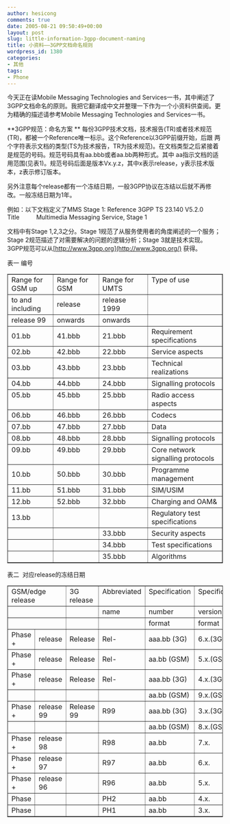 ```yaml
---
author: hesicong
comments: true
date: 2005-08-21 09:50:49+00:00
layout: post
slug: little-information-3gpp-document-naming
title: 小资料——3GPP文档命名规则
wordpress_id: 1380
categories:
- 其他
tags:
- Phone
---
```



今天正在读Mobile Messaging Technologies and Services一书，其中阐述了3GPP文档命名的原则。我把它翻译成中文并整理一下作为一个小资料供查阅。更为精确的描述请参考Mobile Messaging Technologies and Services一书。

**3GPP规范：命名方案
** 每份3GPP技术文档，技术报告(TR)或者技术规范(TR)，都被一个Reference唯一标示。这个Reference以3GPP前缀开始，后跟 两个字符表示文档的类型(TS为技术报告，TR为技术规范)。在文档类型之后紧接着是规范的号码。规范号码具有aa.bbb或者aa.bb两种形式。其中 aa指示文档的适用范围(见表1)。规范号码后面是版本Vx.y.z，其中x表示release，y表示技术版本，z表示修订版本。

另外注意每个release都有一个冻结日期，一般3GPP协议在冻结以后就不再修改。一般冻结日期为1年。

例如：以下文档定义了MMS Stage 1:
Reference 3GPP TS 23.140 V5.2.0
Title          Multimedia Messaging Service, Stage 1

文档中有Stage 1,2,3之分。Stage 1规范了从服务使用者的角度阐述的一个服务；Stage 2规范描述了对需要解决的问题的逻辑分析；Stage 3就是技术实现。
3GPP规范可以从[http://www.3gpp.org](http://www.3gpp.org/) 获得。


表一 编号
<table cellpadding="0" cellspacing="0" border="1" width="490" >
<tbody >
<tr >

<td width="98" valign="top" >Range for GSM up
</td>

<td width="100" valign="top" >Range for GSM
</td>

<td width="112" valign="top" >Range for UMTS
</td>

<td width="179" valign="top" >Type of use
</td>
</tr>
<tr >

<td width="98" >to and including
</td>

<td width="100" >release
</td>

<td width="112" >release 1999
</td>

<td width="179" valign="top" >
</td>
</tr>
<tr >

<td width="98" valign="top" >release 99
</td>

<td width="100" valign="top" >onwards
</td>

<td width="112" valign="top" >onwards
</td>

<td width="179" valign="top" >
</td>
</tr>
<tr >

<td width="98" >01.bb
</td>

<td width="100" >41.bbb
</td>

<td width="112" >21.bbb
</td>

<td width="179" >Requirement specifications
</td>
</tr>
<tr >

<td width="98" valign="top" >02.bb
</td>

<td width="100" valign="top" >42.bbb
</td>

<td width="112" valign="top" >22.bbb
</td>

<td width="179" valign="top" >Service aspects
</td>
</tr>
<tr >

<td width="98" >03.bb
</td>

<td width="100" >43.bbb
</td>

<td width="112" >23.bbb
</td>

<td width="179" >Technical realizations
</td>
</tr>
<tr >

<td width="98" >04.bb
</td>

<td width="100" >44.bbb
</td>

<td width="112" >24.bbb
</td>

<td width="179" >Signalling protocols
</td>
</tr>
<tr >

<td width="98" valign="top" >05.bb
</td>

<td width="100" valign="top" >45.bbb
</td>

<td width="112" valign="top" >25.bbb
</td>

<td width="179" valign="top" >Radio access aspects
</td>
</tr>
<tr >

<td width="98" >06.bb
</td>

<td width="100" >46.bbb
</td>

<td width="112" >26.bbb
</td>

<td width="179" >Codecs
</td>
</tr>
<tr >

<td width="98" >07.bb
</td>

<td width="100" >47.bbb
</td>

<td width="112" >27.bbb
</td>

<td width="179" >Data
</td>
</tr>
<tr >

<td width="98" >08.bb
</td>

<td width="100" >48.bbb
</td>

<td width="112" >28.bbb
</td>

<td width="179" >Signalling protocols
</td>
</tr>
<tr >

<td width="98" valign="top" >09.bb
</td>

<td width="100" valign="top" >49.bbb
</td>

<td width="112" valign="top" >29.bbb
</td>

<td width="179" valign="top" >Core network signalling protocols
</td>
</tr>
<tr >

<td width="98" >10.bb
</td>

<td width="100" >50.bbb
</td>

<td width="112" >30.bbb
</td>

<td width="179" >Programme management
</td>
</tr>
<tr >

<td width="98" valign="top" >11.bb
</td>

<td width="100" valign="top" >51.bbb
</td>

<td width="112" valign="top" >31.bbb
</td>

<td width="179" valign="top" >SIM/USIM
</td>
</tr>
<tr >

<td width="98" valign="top" >12.bb
</td>

<td width="100" valign="top" >52.bbb
</td>

<td width="112" valign="top" >32.bbb
</td>

<td width="179" valign="top" >Charging and OAM&
</td>
</tr>
<tr >

<td width="98" >13.bb
</td>

<td width="100" valign="top" >
</td>

<td width="112" valign="top" >
</td>

<td width="179" >Regulatory test specifications
</td>
</tr>
<tr >

<td width="98" valign="top" >
</td>

<td width="100" valign="top" >
</td>

<td width="112" valign="top" >33.bbb
</td>

<td width="179" valign="top" >Security aspects
</td>
</tr>
<tr >

<td width="98" valign="top" >
</td>

<td width="100" valign="top" >
</td>

<td width="112" valign="top" >34.bbb
</td>

<td width="179" valign="top" >Test specifications
</td>
</tr>
<tr >

<td width="98" valign="top" >
</td>

<td width="100" valign="top" >
</td>

<td width="112" >35.bbb
</td>

<td width="179" >Algorithms
</td>
</tr>
</tbody></table>

表二  对应release的冻结日期
<table cellpadding="0" cellspacing="0" border="1" width="487" >
<tbody >
<tr >

<td colspan="2" valign="top" width="113" >GSM/edge release
</td>

<td width="75" valign="top" >3G release
</td>

<td width="71" valign="top" >
Abbreviated

</td>

<td width="82" valign="top" >Specification
</td>

<td width="78" valign="top" >Specification
</td>

<td width="68" valign="top" >Freeze date
</td>
</tr>
<tr >

<td colspan="2" valign="top" width="113" >
</td>

<td width="75" valign="top" >
</td>

<td width="71" >
name

</td>

<td width="82" >number
</td>

<td width="78" >version
</td>

<td width="68" valign="top" >
</td>
</tr>
<tr >

<td colspan="2" valign="top" width="113" >
</td>

<td width="75" valign="top" >
</td>

<td width="71" valign="top" >
</td>

<td width="82" valign="top" >format
</td>

<td width="78" valign="top" >format
</td>

<td width="68" valign="top" >
</td>
</tr>
<tr >

<td width="54" >Phase +
</td>

<td width="60" >release
</td>

<td width="75" >
Release

</td>

<td width="71" >Rel-
</td>

<td width="82" >aaa.bb (3G)
</td>

<td width="78" >6.x.(3G)
</td>

<td width="68" >June 2003
</td>
</tr>
<tr >

<td width="54" valign="top" >Phase +
</td>

<td width="60" >release
</td>

<td width="75" >
Release

</td>

<td width="71" >Rel-
</td>

<td width="82" >aa.bb (GSM)
</td>

<td width="78" >5.x.(GSM)
</td>

<td width="68" >March 2002
</td>
</tr>
<tr >

<td width="54" valign="top" >Phase +
</td>

<td width="60" >release
</td>

<td width="75" >
Release

</td>

<td width="71" >Rel-
</td>

<td width="82" >aaa.bb (3G)
</td>

<td width="78" >4.x.(3G)
</td>

<td width="68" >March 2001
</td>
</tr>
<tr >

<td width="54" valign="top" >
</td>

<td width="60" valign="top" >
</td>

<td width="75" valign="top" >
</td>

<td width="71" valign="top" >
</td>

<td width="82" >aa.bb (GSM)
</td>

<td width="78" >9.x.(GSM)
</td>

<td width="68" valign="top" >
</td>
</tr>
<tr >

<td width="54" valign="top" >Phase +
</td>

<td width="60" >release 99
</td>

<td width="75" >
Release 99

</td>

<td width="71" >R99
</td>

<td width="82" >aaa.bb (3G)
</td>

<td width="78" >3.x.(3G)
</td>

<td width="68" >March 2000
</td>
</tr>
<tr >

<td width="54" valign="top" >
</td>

<td width="60" valign="top" >
</td>

<td width="75" valign="top" >
</td>

<td width="71" valign="top" >
</td>

<td width="82" valign="top" >aa.bb (GSM)
</td>

<td width="78" valign="top" >8.x.(GSM)
</td>

<td width="68" valign="top" >
</td>
</tr>
<tr >

<td width="54" valign="top" >Phase +
</td>

<td width="60" >release 98
</td>

<td width="75" valign="top" >
</td>

<td width="71" >R98
</td>

<td width="82" >aa.bb
</td>

<td width="78" >7.x.
</td>

<td width="68" >Early 1999
</td>
</tr>
<tr >

<td width="54" valign="top" >Phase +
</td>

<td width="60" >release 97
</td>

<td width="75" valign="top" >
</td>

<td width="71" >R97
</td>

<td width="82" >aa.bb
</td>

<td width="78" >6.x.
</td>

<td width="68" >Early 1998
</td>
</tr>
<tr >

<td width="54" valign="top" >Phase +
</td>

<td width="60" >release 96
</td>

<td width="75" valign="top" >
</td>

<td width="71" >R96
</td>

<td width="82" >aa.bb
</td>

<td width="78" >5.x.
</td>

<td width="68" >Early 1997
</td>
</tr>
<tr >

<td width="54" >Phase
</td>

<td width="60" valign="top" >
</td>

<td width="75" valign="top" >
</td>

<td width="71" >PH2
</td>

<td width="82" >aa.bb
</td>

<td width="78" >4.x.
</td>

<td width="68" >1995
</td>
</tr>
<tr >

<td width="54" >Phase
</td>

<td width="60" valign="top" >
</td>

<td width="75" valign="top" >
</td>

<td width="71" >PH1
</td>

<td width="82" >aa.bb
</td>

<td width="78" >3.x.
</td>

<td width="68" >1992
</td>
</tr>
</tbody></table>
